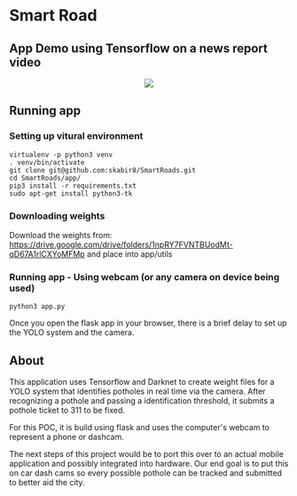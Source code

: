 # Smart Road

## App Demo using Tensorflow on a news report video

<p align="center"> <img src="demo.gif"/> </p>

## Running app

### Setting up vitural environment
```
virtualenv -p python3 venv
. venv/bin/activate
git clone git@github.com:skabir8/SmartRoads.git
cd SmartRoads/app/
pip3 install -r requirements.txt 
sudo apt-get install python3-tk
```

### Downloading weights
Download the weights from: https://drive.google.com/drive/folders/1npRY7FVNTBUodMt-qD67A1rlCXYoMFMp and place into app/utils

### Running app - Using webcam (or any camera on device being used)
```
python3 app.py
```

Once you open the flask app in your browser, there is a brief delay to set up the YOLO system and the camera.

## About
This application uses Tensorflow and Darknet to create weight files for a YOLO system that identifies potholes in real time via the camera. After recognizing a pothole and passing a identification threshold, it submits a pothole ticket to 311 to be fixed.

For this POC, it is build using flask and uses the computer's webcam to represent a phone or dashcam. 

The next steps of this project would be to port this over to an actual mobile application and possibly integrated into hardware. Our end goal is to put this on car dash cams so every possible pothole can be tracked and submitted to better aid the city.
